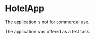 # HotelApp

The application is not for commercial use.

The application was offered as a test task.
